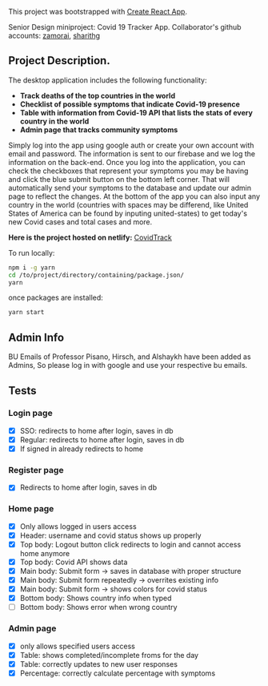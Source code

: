 This project was bootstrapped with [Create React App](https://github.com/facebook/create-react-app).

Senior Design miniproject: Covid 19 Tracker App.
Collaborator's github accounts: [zamorai](https://github.com/zamorai), [sharithg](https://github.com/sharithg)

## Project Description.

The desktop application includes the following functionality:

- **Track deaths of the top countries in the world**
- **Checklist of possible symptoms that indicate Covid-19 presence**
- **Table with information from Covid-19 API that lists the stats of every country in the world**
- **Admin page that tracks community symptoms**

Simply log into the app using google auth or create your own account with email and password. The information is sent to our firebase and we log the information on the back-end. Once you log into the application, you can check the checkboxes that represent your symptoms you may be having and click the blue submit button on the bottom left corner. That will automatically send your symptoms to the database and update our admin page to reflect the changes. At the bottom of the app you can also input any country in the world (countries with spaces may be differend, like United States of America can be found by inputing united-states) to get today's new Covid cases and total cases and more.

**Here is the project hosted on netlify:** [CovidTrack](https://heuristic-meninsky-b6057c.netlify.app)

To run locally:

```bash
npm i -g yarn
cd /to/project/directory/containing/package.json/
yarn
```

once packages are installed:

```bash
yarn start
```

## Admin Info

BU Emails of Professor Pisano, Hirsch, and Alshaykh have been added as Admins, So please log in with google and use your respective bu emails.

## Tests

### Login page

- [x] SSO: redirects to home after login, saves in db
- [x] Regular: redirects to home after login, saves in db
- [x] If signed in already redirects to home

### Register page

- [x] Redirects to home after login, saves in db

### Home page

- [x] Only allows logged in users access
- [x] Header: username and covid status shows up properly
- [x] Top body: Logout button click redirects to login and cannot access home anymore
- [x] Top body: Covid API shows data
- [x] Main body: Submit form &#8594; saves in database with proper structure
- [x] Main body: Submit form repeatedly &#8594; overrites existing info
- [x] Main body: Submit form &#8594; shows colors for covid status
- [x] Bottom body: Shows country info when typed
- [ ] Bottom body: Shows error when wrong country

### Admin page

- [x] only allows specified users access
- [x] Table: shows completed/incomplete froms for the day
- [x] Table: correctly updates to new user responses
- [x] Percentage: correctly calculate percentage with symptoms
